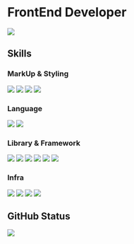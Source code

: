 # FrontEnd Developer

<a href="https://velog.io/@cnsrn1874" target="_blank"><img src= "https://img.shields.io/badge/velog-20C997?style=for-the-badge&logo=velog&logoColor=white"></a>

## Skills

### MarkUp & Styling
<div>
  <!-- HTML -->
  <img src="https://img.shields.io/badge/html5-E34F26?style=for-the-badge&logo=html5&logoColor=white">
  <!-- CSS -->
  <img src="https://img.shields.io/badge/css3-1572B6?style=for-the-badge&logo=css3&logoColor=white">
  <!-- CSS Modules-->
  <img src="https://img.shields.io/badge/css modules-000000?style=for-the-badge&logo=cssmodules&logoColor=white">
  <!-- styled-components -->
  <img src="https://img.shields.io/badge/styled--components-DB7093?style=for-the-badge&logo=styled-components&logoColor=white">
  <!-- tailwind -->
<!--   <img src="https://img.shields.io/badge/tailwind css-06B6D4?style=for-the-badge&logo=tailwindcss&logoColor=white"> -->
</div>

### Language
<div>
  <!-- JavasScript -->
  <img src= "https://img.shields.io/badge/javascript-F7DF1E?style=for-the-badge&logo=javascript&logoColor=black">
  <!-- TypeScript -->
  <img src= "https://img.shields.io/badge/typescript-3178C6?style=for-the-badge&logo=typescript&logoColor=white">
</div>
  
### Library & Framework
<div>
  <!-- React -->
  <img src= "https://img.shields.io/badge/react-61DAFB?style=for-the-badge&logo=react&logoColor=black">
  <!-- Next.js -->
  <img src= "https://img.shields.io/badge/next.js-000000?style=for-the-badge&logo=next.js&logoColor=white">
  <!-- React-Query -->
  <img src= "https://img.shields.io/badge/react query-FF4154?style=for-the-badge&logo=reactquery&logoColor=white">
  <!-- Redux Tool Kit -->
  <img src= "https://img.shields.io/badge/re tool kit-764ABC?style=for-the-badge&logo=redux&logoColor=white">
  <!-- Recoil -->
  <img src= "https://img.shields.io/badge/recoil-0075EB?style=for-the-badge&logo=&logoColor=white">
  <!-- Strapi -->
  <img src= "https://img.shields.io/badge/strapi-2F2E8B?style=for-the-badge&logo=strapi&logoColor=white">
  <!-- prisma -->
<!--   <img src= "https://img.shields.io/badge/prisma-2D3748?style=for-the-badge&logo=prisma&logoColor=white"> -->
  <!-- MongoDB -->
<!--   <img src= "https://img.shields.io/badge/mongodb-47A248?style=for-the-badge&logo=mongodb&logoColor=white"> -->
  <!-- Firebase -->
<!--   <img src= "https://img.shields.io/badge/firebase-FFCA28?style=for-the-badge&logo=firebase&logoColor=black"> -->
</div>

### Infra
<div>
  <!-- Github Actions -->
  <img src= "https://img.shields.io/badge/github actions-2088FF?style=for-the-badge&logo=githubactions&logoColor=white">
  <!-- S3 -->
  <img src= "https://img.shields.io/badge/s3-569A31?style=for-the-badge&logo=amazons3&logoColor=white">
  <!-- CloudFront -->
  <img src= "https://img.shields.io/badge/cloud front-66459B?style=for-the-badge&logo=amazoncloudwatch&logoColor=white">
  <!-- LAMBDA -->
  <img src= "https://img.shields.io/badge/lambda-FF9900?style=for-the-badge&logo=aws lambda&logoColor=white">
</div>

## GitHub Status
<div>
  <img src="https://github-readme-stats.vercel.app/api?username=Chun-gu&show_icons=true&count_private=true&hide_border=true" align="center" />
</div>
